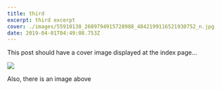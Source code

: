 ```yaml
---
title: third
excerpt: third excerpt
cover: ./images/55910138_2609794915728988_4842199116521930752_n.jpg
date: 2019-04-01T04:49:08.753Z
---
```


This post should have a cover image displayed at the index page...

![](/images/uploads/diaryphotogalleryvertical_fs-s91-004_001_default.jpg)

Also, there is an image above
